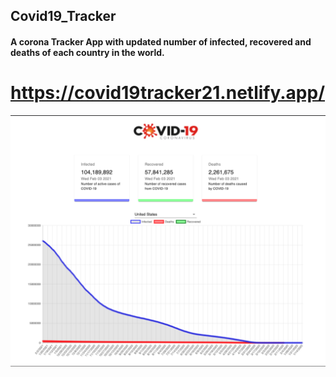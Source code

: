 ## Covid19_Tracker

#### A corona Tracker App with updated number of infected, recovered and deaths of each country in the world.
# https://covid19tracker21.netlify.app/

![The Global Homepage](https://github.com/Ghenet/Covid19_Tracker/blob/main/CovidHomePage.png)
